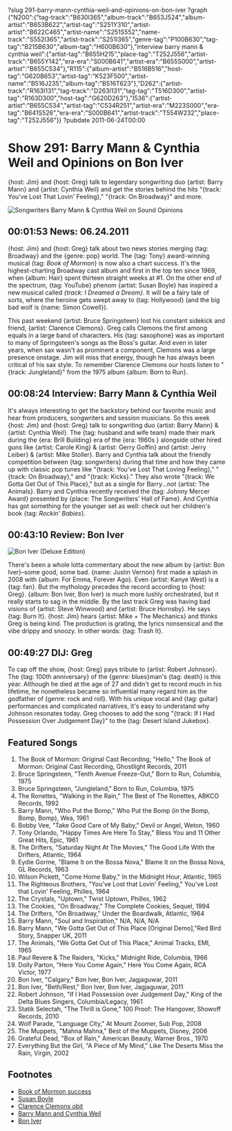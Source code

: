 ?slug 291-barry-mann-cynthia-weil-and-opinions-on-bon-iver
?graph {"N200":{"tag-track":"B630I365","album-track":"B653J524","album-artist":"B653B622","artist-tag":"S251Y310","artist-artist":"B622C465","artist-name":"S251S552","name-track":"S552I365","artist-track":"S251I365","genre-tag":"P100B630","tag-tag":"B215B630","album-tag":"H600B630"},"interview barry mann & cynthia weil":{"artist-tag":"B655H215","place-tag":"T252J556","artist-track":"B655Y142","era-era":"S000B641","artist-era":"B655S000","artist-artist":"B655C534"},"R115":{"album-artist":"B516B516","host-tag":"G620B653","artist-tag":"K523F500","artist-name":"B516J235","album-tag":"B516T623"},"D262":{"artist-track":"R163I131","tag-track":"D263I131","tag-tag":"T516D300","artist-tag":"R163D300","host-tag":"G620D263"},"I536":{"artist-artist":"B655C534","artist-tag":"C534R251","artist-era":"M223S000","era-tag":"B641S526","era-era":"S000B641","artist-track":"T554W232","place-tag":"T252J556"}}
?pubdate 2011-06-24T00:00

# Show 291:  Barry Mann & Cynthia Weil and Opinions on Bon Iver
{host: Jim} and {host: Greg} talk to legendary songwriting duo {artist: Barry Mann} and {artist: Cynthia Weil} and get the stories behind the hits "{track: You've Lost That Lovin' Feeling}," "{track: On Broadway}" and more.

![Songwriters Barry Mann & Cynthia Weil on Sound Opinions](http://static.soundopinions.org/images/2011/barrymann.jpg)

## 00:01:53 News: 06.24.2011
{host: Jim} and {host: Greg} talk about two news stories merging {tag: Broadway} and the {genre: pop} world. The {tag: Tony} award-winning musical {tag: *Book of Mormon*} is now also a chart success. It's the highest-charting Broadway cast album and first in the top ten since 1969, when {album: Hair} spent thirteen straight weeks at #1. On the other end of the spectrum, {tag: YouTube} phenom {artist: Susan Boyle} has inspired a new musical called *{track: I Dreamed a Dream}*. It will be a fairy tale of sorts, where the heroine gets swept away to {tag: Hollywood} (and the big bad wolf is {name: Simon Cowell}).

This past weekend {artist: Bruce Springsteen} lost his constant sidekick and friend, {artist: Clarence Clemons}. Greg calls Clemons the first among equals in a large band of characters. His {tag: saxophone} was as important to many of Springsteen's songs as the Boss's guitar. And even in later years, when sax wasn't as prominent a component, Clemons was a large presence onstage. Jim will miss that energy, though he has always been critical of his sax style. To remember Clarence Clemons our hosts listen to "{track: Jungleland}" from the 1975 album {album: Born to Run}.

## 00:08:24 Interview: Barry Mann & Cynthia Weil
It's always interesting to get the backstory behind our favorite music and hear from producers, songwriters and session musicians. So this week {host: Jim} and {host: Greg} talk to songwriting duo {artist: Barry Mann} & {artist: Cynthia Weil}. The {tag: husband and wife team} made their mark during the {era: Brill Building} era of the {era: 1960s } alongside other hired guns like {artist: Carole King} & {artist: Gerry Goffin} and {artist: Jerry Leiber} & {artist: Mike Stoller}. Barry and Cynthia talk about the friendly competition between {tag: songwriters} during that time and how they came up with classic pop tunes like "{track: You've Lost That Loving Feeling}," "{track: On Broadway}," and "{track: Kicks}." They also wrote "{track: We Gotta Get Out of This Place}," but as a single for Barry...not {artist: The Animals}. Barry and Cynthia recently received the {tag: Johnny Mercer Award} presented by {place: The Songwriters' Hall of Fame}. And Cynthia has got something for the younger set as well: check out her children's book {tag: *Rockin' Babies*}. 

## 00:43:10 Review: Bon Iver
![Bon Iver (Deluxe Edition)](http://cdn4.pitchfork.com/albums/16670/homepage_large.d44901b5.jpg "273428126/479582402")

There's been a whole lotta commentary about the new album by {artist: Bon Iver}–some good, some bad. {name: Justin Vernon} first made a splash in 2008 with {album: For Emma, Forever Ago}. Even {artist: Kanye West} is a {tag: fan}. But the mythology precedes the record according to {host: Greg}. {album: Bon Iver, Bon Iver} is much more lushly orchestrated, but it really starts to sag in the middle. By the last track Greg was having bad visions of {artist: Steve Winwood} and {artist: Bruce Hornsby}. He says {tag: Burn It}. {host: Jim} hears {artist: Mike + The Mechanics} and thinks Greg is being kind. The production is grating, the lyrics nonsensical and the vibe drippy and snoozy. In other words: {tag: Trash It}.

## 00:49:27 DIJ: Greg
To cap off the show, {host: Greg} pays tribute to {artist: Robert Johnson}. The {tag: 100th anniversary} of the {genre: blues}man's {tag: death} is this year. Although he died at the age of 27 and didn't get to record much in his lifetime, he nonetheless became so influential many regard him as the godfather of {genre: rock and roll}. With his unique vocal and {tag: guitar} performances and complicated narratives, it's easy to understand why Johnson resonates today. Greg chooses to add the song "{track: If I Had Possession Over Judgement Day}" to the {tag: Desert Island Jukebox}.


## Featured Songs
1. The Book of Mormon: Original Cast Recording, "Hello," The Book of Mormon: Original Cast Recording, Ghostlight Records, 2011
2. Bruce Springsteen, "Tenth Avenue Freeze-Out," Born to Run, Columbia, 1975
3. Bruce Springsteen, "Jungleland," Born to Run, Columbia, 1975
4. The Ronettes, "Walking in the Rain," The Best of The Ronettes, ABKCO Records, 1992
5. Barry Mann, "Who Put the Bomp," Who Put the Bomp (in the Bomp, Bomp, Bomp), Wea, 1961
6. Bobby Vee, "Take Good Care of My Baby," Devil or Angel, Weton, 1960
7. Tony Orlando, "Happy Times Are Here To Stay," Bless You and 11 Other Great Hits, Epic, 1961
8. The Drifters, "Saturday Night At The Movies," The Good Life With the Drifters, Atlantic, 1964
9. Eydie Gorme, "Blame It on the Bossa Nova," Blame It on the Bossa Nova, GL Records, 1963
10. Wilson Pickett, "Come Home Baby," In the Midnight Hour, Atlantic, 1965
11. The Righteous Brothers, "You've Lost that Lovin' Feeling," You've Lost that Lovin' Feeling, Philles, 1964
12. The Crystals, "Uptown," Twist Uptown, Philles, 1962
13. The Cookies, "On Broadway," The Complete Cookies, Sequel, 1994
14. The Drifters, "On Broadway," Under the Boardwalk, Atlantic, 1964
15. Barry Mann, "Soul and Inspiration," N/A, N/A, N/A
16. Barry Mann, "We Gotta Get Out of This Place [Original Demo],"Red Bird Story, Snapper UK, 2011
17. The Animals, "We Gotta Get Out of This Place," Animal Tracks, EMI, 1965
18. Paul Revere & The Raiders, "Kicks," Midnight Ride, Columbia, 1966
19. Dolly Parton, "Here You Come Again," Here You Come Again, RCA Victor, 1977
20. Bon Iver, "Calgary," Bon Iver, Bon Iver, Jagjaguwar, 2011
21. Bon Iver, "Beth/Rest," Bon Iver, Bon Iver, Jagjaguwar, 2011
22. Robert Johnson, "If I Had Possession over Judgement Day," King of the Delta Blues Singers, Columbia/Legacy, 1961
23. Statik Selectah, "The Thrill is Gone," 100 Proof: The Hangover, Showoff Records, 2010
24. Wolf Parade, "Language City," At Mount Zoomer, Sub Pop, 2008
25. The Muppets, "Mahna Mahna," Best of the Muppets, Disney, 2006
26. Grateful Dead, "Box of Rain," American Beauty, Warner Bros., 1970
27. Everything But the Girl, "A Piece of My Mind," Like The Deserts Miss the Rain, Virgin, 2002


## Footnotes
- [Book of Mormon success](http://www.huffingtonpost.com/2011/06/15/book-of-mormon-cast-album_n_877536.html)
- [Susan Boyle](http://www.susanboylemusic.com/uk/)
- [Clarence Clemons obit](http://www.nytimes.com/2011/06/19/arts/music/clarence-clemons-e-street-band-saxophonist-dies-at-69.html?_r=0)
- [Barry Mann and Cynthia Weil](http://www.mann-weil.com/)
- [Bon Iver](http://boniver.org/)
